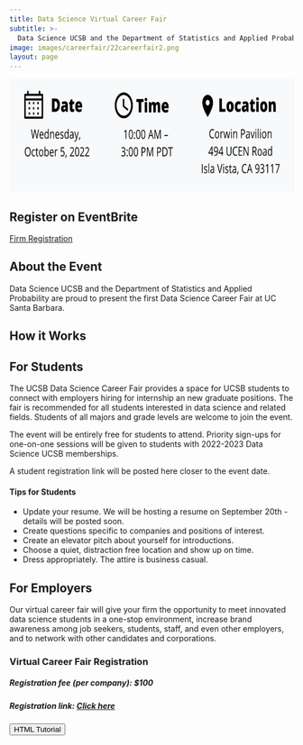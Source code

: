 ```yaml
---
title: Data Science Virtual Career Fair
subtitle: >-
  Data Science UCSB and the Department of Statistics and Applied Probability are proud to present the first Data Science Career Fair.
image: images/careerfair/22careerfair2.png
layout: page
---
```


<center><img src="/images/careerfair/datetimelocation2.png" class = "centerImage" width="600" height="200"></center>

## Register on EventBrite
[Firm Registration](https://www.eventbrite.com/e/2022-data-science-career-fair-tickets-368811363717?utm_source=eventbrite&utm_medium=email&utm_campaign=post_publish&utm_content=shortLinkNewEmail)

## About the Event

Data Science UCSB and the Department of Statistics and Applied Probability are proud to present the first Data Science Career Fair at UC Santa Barbara.

## How it Works

## For Students

The UCSB Data Science Career Fair provides a space for UCSB students to connect with employers hiring for internship an new graduate positions. The fair is recommended for all students interested in data science and related fields. Students of all majors and grade levels are welcome to join the event. 

The event will be entirely free for students to attend. Priority sign-ups for one-on-one sessions will be given to students with 2022-2023 Data Science UCSB memberships.

A student registration link will be posted here closer to the event date.

#### Tips for Students
* Update your resume. We will be hosting a resume on September 20th - details will be posted soon. 
* Create questions specific to companies and positions of interest.
* Create an elevator pitch about yourself for introductions.
* Choose a quiet, distraction free location and show up on time.
* Dress appropriately. The attire is business casual. 

## For Employers

Our virtual career fair will give your firm the opportunity to meet innovated data science students in a one-stop environment, increase brand awareness among job seekers, students, staff, and even other employers, and to network with other candidates and corporations.

### Virtual Career Fair Registration 
##### Registration fee (per company): $100
##### Registration link: [Click here](https://www.eventbrite.com/e/2022-data-science-career-fair-tickets-368811363717?utm_source=eventbrite&utm_medium=email&utm_campaign=post_publish&utm_content=shortLinkNewEmail)

<button onclick="document.location='default.asp'">HTML Tutorial</button>
